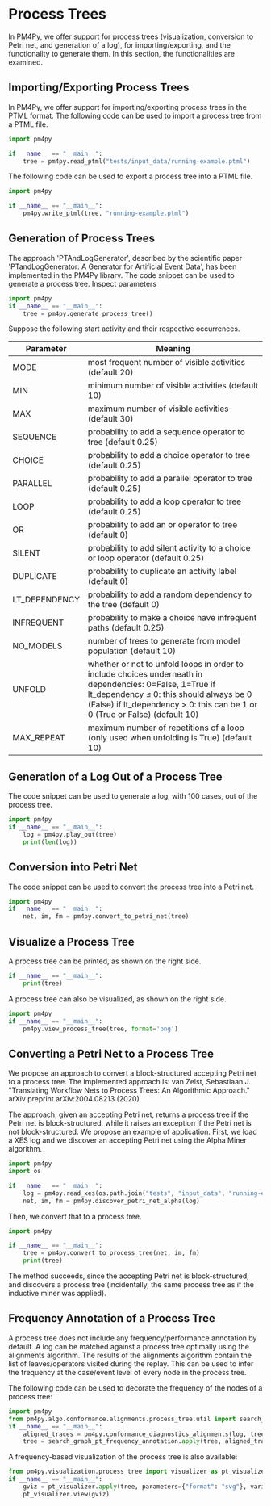 # Process Trees

In PM4Py, we offer support for process trees (visualization, conversion to Petri net, and generation of a log), for importing/exporting, and the functionality to generate them. In this section, the functionalities are examined.

## Importing/Exporting Process Trees

In PM4Py, we offer support for importing/exporting process trees in the PTML format. The following code can be used to import a process tree from a PTML file.

```python
import pm4py

if __name__ == "__main__":
	tree = pm4py.read_ptml("tests/input_data/running-example.ptml")
```

The following code can be used to export a process tree into a PTML file.

```python
import pm4py

if __name__ == "__main__":
	pm4py.write_ptml(tree, "running-example.ptml")
```

## Generation of Process Trees

The approach 'PTAndLogGenerator', described by the scientific paper 'PTandLogGenerator: A Generator for Artificial Event Data', has been implemented in the PM4Py library. The code snippet can be used to generate a process tree. Inspect parameters

```python
import pm4py
if __name__ == "__main__":
	tree = pm4py.generate_process_tree()
```

Suppose the following start activity and their respective occurrences.

|Parameter     |Meaning                                                                                                                                                                                                      |
|--------------|--------------------------------------------------------------------------------------------------------------------------------------------------------------------------------------------------------------|
|MODE          |most frequent number of visible activities (default 20)                                                                                                                                                    |
|MIN           |minimum number of visible activities (default 10)                                                                                                                                                           |
|MAX           |maximum number of visible activities (default 30)                                                                                                                                                           |
|SEQUENCE      |probability to add a sequence operator to tree (default 0.25)                                                                                                                                               |
|CHOICE        |probability to add a choice operator to tree (default 0.25)                                                                                                                                                 |
|PARALLEL      |probability to add a parallel operator to tree (default 0.25)                                                                                                                                               |
|LOOP          |probability to add a loop operator to tree (default 0.25)                                                                                                                                                   |
|OR            |probability to add an or operator to tree (default 0)                                                                                                                                                       |
|SILENT        |probability to add silent activity to a choice or loop operator (default 0.25)                                                                                                                              |
|DUPLICATE     |probability to duplicate an activity label (default 0)                                                                                                                                                      |
|LT_DEPENDENCY |probability to add a random dependency to the tree (default 0)                                                                                                                                               |
|INFREQUENT    |probability to make a choice have infrequent paths (default 0.25)                                                                                                                                           |
|NO_MODELS     |number of trees to generate from model population (default 10)                                                                                                                                               |
|UNFOLD        |whether or not to unfold loops in order to include choices underneath in dependencies: 0=False, 1=True if lt_dependency ≤ 0: this should always be 0 (False) if lt_dependency > 0: this can be 1 or 0 (True or False) (default 10) |
|MAX_REPEAT    |maximum number of repetitions of a loop (only used when unfolding is True) (default 10)                                                                                                                    |

## Generation of a Log Out of a Process Tree

The code snippet can be used to generate a log, with 100 cases, out of the process tree.

```python
import pm4py
if __name__ == "__main__":
	log = pm4py.play_out(tree)
	print(len(log))
```

## Conversion into Petri Net

The code snippet can be used to convert the process tree into a Petri net.

```python
import pm4py
if __name__ == "__main__":
	net, im, fm = pm4py.convert_to_petri_net(tree)
```

## Visualize a Process Tree

A process tree can be printed, as shown on the right side.

```python
if __name__ == "__main__":
	print(tree)
```

A process tree can also be visualized, as shown on the right side.

```python
import pm4py
if __name__ == "__main__":
	pm4py.view_process_tree(tree, format='png')
```

## Converting a Petri Net to a Process Tree

We propose an approach to convert a block-structured accepting Petri net to a process tree. The implemented approach is:
van Zelst, Sebastiaan J. "Translating Workflow Nets to Process Trees: An Algorithmic Approach." arXiv preprint arXiv:2004.08213 (2020).

The approach, given an accepting Petri net, returns a process tree if the Petri net is block-structured, while it raises an exception if the Petri net is not block-structured. We propose an example of application. First, we load a XES log and we discover an accepting Petri net using the Alpha Miner algorithm.

```python
import pm4py
import os

if __name__ == "__main__":
	log = pm4py.read_xes(os.path.join("tests", "input_data", "running-example.xes"))
	net, im, fm = pm4py.discover_petri_net_alpha(log)
```

Then, we convert that to a process tree.

```python
import pm4py

if __name__ == "__main__":
	tree = pm4py.convert_to_process_tree(net, im, fm)
	print(tree)
```

The method succeeds, since the accepting Petri net is block-structured, and discovers a process tree (incidentally, the same process tree as if the inductive miner was applied).

## Frequency Annotation of a Process Tree

A process tree does not include any frequency/performance annotation by default. A log can be matched against a process tree optimally using the alignments algorithm. The results of the alignments algorithm contain the list of leaves/operators visited during the replay. This can be used to infer the frequency at the case/event level of every node in the process tree.

The following code can be used to decorate the frequency of the nodes of a process tree:

```python
import pm4py
from pm4py.algo.conformance.alignments.process_tree.util import search_graph_pt_frequency_annotation
if __name__ == "__main__":
	aligned_traces = pm4py.conformance_diagnostics_alignments(log, tree)
	tree = search_graph_pt_frequency_annotation.apply(tree, aligned_traces)
```

A frequency-based visualization of the process tree is also available:

```python
from pm4py.visualization.process_tree import visualizer as pt_visualizer
if __name__ == "__main__":
	gviz = pt_visualizer.apply(tree, parameters={"format": "svg"}, variant=pt_visualizer.Variants.FREQUENCY_ANNOTATION)
	pt_visualizer.view(gviz)
```